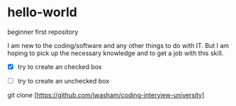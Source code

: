 # hello-world
beginner first repository

I am new to the coding/software and any other things to do with IT.
But I am hoping to pick up the necessary knowledge and to get a job with this skill.

- [x] try to create an checked box
- [ ] try to create an unchecked box


git clone [https://github.com/jwasham/coding-interview-university]

